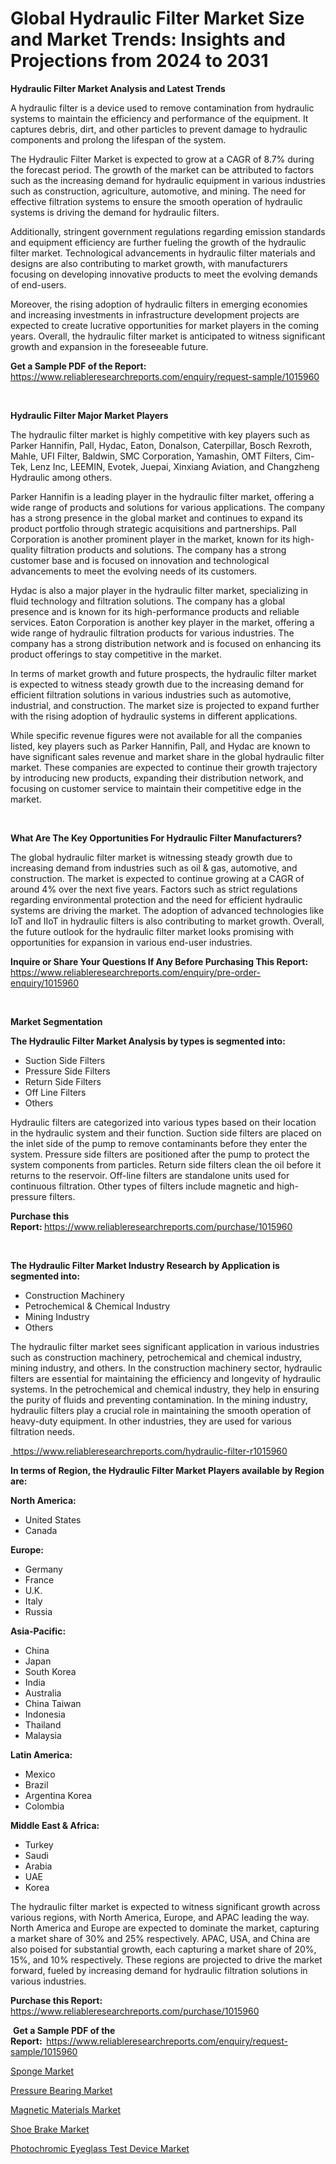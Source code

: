 <p><h1>Global Hydraulic Filter Market Size and Market Trends: Insights and Projections from 2024 to 2031</h1></p><p><strong>Hydraulic Filter Market Analysis and Latest Trends</strong></p>
<p><p>A hydraulic filter is a device used to remove contamination from hydraulic systems to maintain the efficiency and performance of the equipment. It captures debris, dirt, and other particles to prevent damage to hydraulic components and prolong the lifespan of the system.</p><p>The Hydraulic Filter Market is expected to grow at a CAGR of 8.7% during the forecast period. The growth of the market can be attributed to factors such as the increasing demand for hydraulic equipment in various industries such as construction, agriculture, automotive, and mining. The need for effective filtration systems to ensure the smooth operation of hydraulic systems is driving the demand for hydraulic filters.</p><p>Additionally, stringent government regulations regarding emission standards and equipment efficiency are further fueling the growth of the hydraulic filter market. Technological advancements in hydraulic filter materials and designs are also contributing to market growth, with manufacturers focusing on developing innovative products to meet the evolving demands of end-users.</p><p>Moreover, the rising adoption of hydraulic filters in emerging economies and increasing investments in infrastructure development projects are expected to create lucrative opportunities for market players in the coming years. Overall, the hydraulic filter market is anticipated to witness significant growth and expansion in the foreseeable future.</p></p>
<p><strong>Get a Sample PDF of the Report:&nbsp;</strong> <a href="https://www.reliableresearchreports.com/enquiry/request-sample/1015960">https://www.reliableresearchreports.com/enquiry/request-sample/1015960</a></p>
<p>&nbsp;</p>
<p><strong>Hydraulic Filter Major Market Players</strong></p>
<p><p>The hydraulic filter market is highly competitive with key players such as Parker Hannifin, Pall, Hydac, Eaton, Donalson, Caterpillar, Bosch Rexroth, Mahle, UFI Filter, Baldwin, SMC Corporation, Yamashin, OMT Filters, Cim-Tek, Lenz Inc, LEEMIN, Evotek, Juepai, Xinxiang Aviation, and Changzheng Hydraulic among others.</p><p>Parker Hannifin is a leading player in the hydraulic filter market, offering a wide range of products and solutions for various applications. The company has a strong presence in the global market and continues to expand its product portfolio through strategic acquisitions and partnerships. Pall Corporation is another prominent player in the market, known for its high-quality filtration products and solutions. The company has a strong customer base and is focused on innovation and technological advancements to meet the evolving needs of its customers.</p><p>Hydac is also a major player in the hydraulic filter market, specializing in fluid technology and filtration solutions. The company has a global presence and is known for its high-performance products and reliable services. Eaton Corporation is another key player in the market, offering a wide range of hydraulic filtration products for various industries. The company has a strong distribution network and is focused on enhancing its product offerings to stay competitive in the market.</p><p>In terms of market growth and future prospects, the hydraulic filter market is expected to witness steady growth due to the increasing demand for efficient filtration solutions in various industries such as automotive, industrial, and construction. The market size is projected to expand further with the rising adoption of hydraulic systems in different applications.</p><p>While specific revenue figures were not available for all the companies listed, key players such as Parker Hannifin, Pall, and Hydac are known to have significant sales revenue and market share in the global hydraulic filter market. These companies are expected to continue their growth trajectory by introducing new products, expanding their distribution network, and focusing on customer service to maintain their competitive edge in the market.</p></p>
<p>&nbsp;</p>
<p><strong>What Are The Key Opportunities For Hydraulic Filter Manufacturers?</strong></p>
<p><p>The global hydraulic filter market is witnessing steady growth due to increasing demand from industries such as oil & gas, automotive, and construction. The market is expected to continue growing at a CAGR of around 4% over the next five years. Factors such as strict regulations regarding environmental protection and the need for efficient hydraulic systems are driving the market. The adoption of advanced technologies like IoT and IIoT in hydraulic filters is also contributing to market growth. Overall, the future outlook for the hydraulic filter market looks promising with opportunities for expansion in various end-user industries.</p></p>
<p><strong>Inquire or Share Your Questions If Any Before Purchasing This Report:</strong> <a href="https://www.reliableresearchreports.com/enquiry/pre-order-enquiry/1015960">https://www.reliableresearchreports.com/enquiry/pre-order-enquiry/1015960</a></p>
<p>&nbsp;</p>
<p><strong>Market Segmentation</strong></p>
<p><strong>The Hydraulic Filter Market Analysis by types is segmented into:</strong></p>
<p><ul><li>Suction Side Filters</li><li>Pressure Side Filters</li><li>Return Side Filters</li><li>Off Line Filters</li><li>Others</li></ul></p>
<p><p>Hydraulic filters are categorized into various types based on their location in the hydraulic system and their function. Suction side filters are placed on the inlet side of the pump to remove contaminants before they enter the system. Pressure side filters are positioned after the pump to protect the system components from particles. Return side filters clean the oil before it returns to the reservoir. Off-line filters are standalone units used for continuous filtration. Other types of filters include magnetic and high-pressure filters.</p></p>
<p><strong>Purchase this Report:&nbsp;</strong><a href="https://www.reliableresearchreports.com/purchase/1015960">https://www.reliableresearchreports.com/purchase/1015960</a></p>
<p>&nbsp;</p>
<p><strong>The Hydraulic Filter Market Industry Research by Application is segmented into:</strong></p>
<p><ul><li>Construction Machinery</li><li>Petrochemical & Chemical Industry</li><li>Mining Industry</li><li>Others</li></ul></p>
<p><p>The hydraulic filter market sees significant application in various industries such as construction machinery, petrochemical and chemical industry, mining industry, and others. In the construction machinery sector, hydraulic filters are essential for maintaining the efficiency and longevity of hydraulic systems. In the petrochemical and chemical industry, they help in ensuring the purity of fluids and preventing contamination. In the mining industry, hydraulic filters play a crucial role in maintaining the smooth operation of heavy-duty equipment. In other industries, they are used for various filtration needs.</p></p>
<p><a href="https://www.reliableresearchreports.com/hydraulic-filter-r1015960">&nbsp;https://www.reliableresearchreports.com/hydraulic-filter-r1015960</a></p>
<p><strong>In terms of Region, the Hydraulic Filter Market Players available by Region are:</strong></p>
<p>
    <p> <strong> North America: </strong>
        <ul>
            <li>United States</li>
            <li>Canada</li>
        </ul>
        </p> 
    <p> <strong> Europe: </strong>
        <ul>
            <li>Germany</li>
            <li>France</li>
            <li>U.K.</li>
            <li>Italy</li>
            <li>Russia</li>
        </ul>
        </p> 
    <p> <strong> Asia-Pacific: </strong>
        <ul>
            <li>China</li>
            <li>Japan</li>
            <li>South Korea</li>
            <li>India</li>
            <li>Australia</li>
            <li>China Taiwan</li>
            <li>Indonesia</li>
            <li>Thailand</li>
            <li>Malaysia</li>
        </ul>
        </p> 
    <p> <strong> Latin America: </strong>
        <ul>
            <li>Mexico</li>
            <li>Brazil</li>
            <li>Argentina Korea</li>
            <li>Colombia</li>
        </ul>
        </p> 
    <p> <strong> Middle East & Africa: </strong>
        <ul>
            <li>Turkey</li>
            <li>Saudi</li>
            <li>Arabia</li>
            <li>UAE</li>
            <li>Korea</li>
        </ul>
    </p>
    </p>
<p><p>The hydraulic filter market is expected to witness significant growth across various regions, with North America, Europe, and APAC leading the way. North America and Europe are expected to dominate the market, capturing a market share of 30% and 25% respectively. APAC, USA, and China are also poised for substantial growth, each capturing a market share of 20%, 15%, and 10% respectively. These regions are projected to drive the market forward, fueled by increasing demand for hydraulic filtration solutions in various industries.</p></p>
<p><strong>Purchase this Report: </strong><a href="https://www.reliableresearchreports.com/purchase/1015960">https://www.reliableresearchreports.com/purchase/1015960</a></p>
<p>&nbsp;<strong>Get a Sample PDF of the Report:&nbsp;&nbsp;</strong><a href="https://www.reliableresearchreports.com/enquiry/request-sample/1015960">https://www.reliableresearchreports.com/enquiry/request-sample/1015960</a></p>
<p><strong></strong></p>
<p><p><a href="https://acidic-farm-354.notion.site/Sponge-Market-Provides-a-Comprehensive-Analysis-Including-a-Macro-Overview-of-the-Market-as-well-as--832d905a7b8a47009864f1e0de30e7c7">Sponge Market</a></p><p><a href="https://view.publitas.com/reportprime-1/global-pressure-bearing-market-by-types-applications-and-major-players-with-regional-growth-rate-analysis-and-development-situation-from-2024-to-2031/">Pressure Bearing Market</a></p><p><a href="https://glittery-fuchsia-86a.notion.site/Magnetic-Materials-Market-Analysis-Examines-its-Scope-on-Growth-Opportunities-and-Forecasted-Trends-854dfe0ba3584cd887fd77b1c1fbfad3">Magnetic Materials Market</a></p><p><a href="https://view.publitas.com/reportprime-1/shoe-brake-market-research-report-forecasted-for-period-from-2024-2031-by-market-type-market-application-and-region/">Shoe Brake Market</a></p><p><a href="https://www.linkedin.com/pulse/photochromic-eyeglass-test-device-market-size-share-amp-trends-4qode?trackingId=h3y%2FQKPJIISzWnGMnA2uqg%3D%3D">Photochromic Eyeglass Test Device Market</a></p></p>